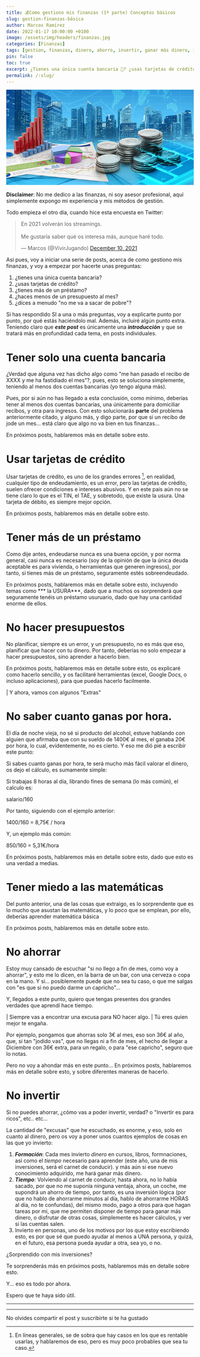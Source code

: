 ```yaml
---
title: 💰Como gestiono mis finanzas (1ª parte) Conceptos básicos
slug: gestion-finanzas-básica
author: Marcos Ramírez
date: 2022-01-17 10:00:00 +0100
image: /assets/img/headers/finanzas.jpg
categories: [Finanzas]
tags: [gestion, finanzas, dinero, ahorro, invertir, ganar más dinero, inversiones]
pin: false
toc: true
excerpt: ¿Tienes una única cuenta bancaria 🏦? ¿usas tarjetas de crédito 💳? ¿tienes más de un préstamo? ¿haces menos de un presupuesto al mes? ¿¿dices a menudo "no me va a sacar de pobre"?, si has respondido SÍ a simplemente una de estas preguntas, seguramente deberías leer este artículo, y empezar a seguirme.
permalink: /:slug/ 
---
```

![Post Header](/assets/img/headers/finanzas.jpg)

**Disclaimer**: No me dedico a las finanzas, ni soy asesor profesional, aquí simplemente expongo mi experiencia y mis métodos de gestión.


Todo empieza el otro día, cuando hice esta encuesta en Twitter:


<blockquote class="twitter-tweet"><p lang="es" dir="ltr">En 2021 volverán los streamings.<br><br>Me gustaría saber qué os interesa más, aunque haré todo.</p>&mdash; Marcos (@VivirJugando) <a href="https://twitter.com/VivirJugando/status/1469430963860082693?ref_src=twsrc%5Etfw">December 10, 2021</a></blockquote> <script async src="https://platform.twitter.com/widgets.js" charset="utf-8"></script>


Así pues, voy a iniciar una serie de posts, acerca de como gestiono mis finanzas, y voy a empezar por hacerte unas preguntas:


1. ¿tienes una única cuenta bancaria?
2. ¿usas tarjetas de crédito?
3. ¿tienes más de un préstamo?
4. ¿haces menos de un presupuesto al mes? 
5. ¿dices a menudo "no me va a sacar de pobre"?


Si has respondido SI a una o más preguntas, voy a explicarte punto por punto, por qué estás haciéndolo mal.
Además, incluiré algún punto extra.
Teniendo claro que ***este post*** es únicamente una ***introducción*** y que se tratará más en profundidad cada tema, en posts individuales.


# Tener solo una cuenta bancaria

¿Verdad que alguna vez has dicho algo como "me han pasado el recibo de XXXX y me ha fastidiado el mes"?, pues, esto se soluciona simplemente, teniendo al menos dos cuentas bancarias (yo tengo alguna más).


Pues, por si aún no has llegado a esta conclusión, como mínimo, deberías tener al menos dos cuentas bancarias, una únicamente para domiciliar recibos, y otra para ingresos.
Con esto solucionarás **parte** del problema anteriormente citado, y alguno más, y digo parte, por que si un recibo de jode un mes... está claro que algo no va bien en tus finanzas...


En próximos posts, hablaremos más en detalle sobre esto.

# Usar tarjetas de crédito


Usar tarjetas de crédito, es uno de los grandes errores [^1], en realidad, cualquier tipo de endeudamiento, es un error, pero las tarjetas de crédito, suelen ofrecer condiciones e intereses abusivos. Y en este pais aún no se tiene claro lo que es el TIN, el TAE, y sobretodo, que existe la usura.
Una tarjeta de débito, es siempre mejor opción.

En próximos posts, hablaremos más en detalle sobre esto.

# Tener más de un préstamo
Como dije antes, endeudarse nunca es una buena opción, y por norma general, casi nunca es necesario (soy de la opinión de que la única deuda aceptable es para vivienda, o herramientas que generen ingresos), por tanto, si tienes más de un préstamo, seguramente estés sobreendeudado.

En próximos posts, hablaremos más en detalle sobre esto, incluyendo temas como *** la USURA***, dado que a muchos os sorprenderá que seguramente tenéis un préstamo usuruario, dado que hay una cantidad enorme de ellos.

# No hacer presupuestos


No planificar, siempre es un error, y un presupuesto, no es más que eso, planificar que hacer con tu dinero.
Por tanto, deberías no solo empezar a hacer presupuestos, sino aprender a hacerlo bien.

En próximos posts, hablaremos más en detalle sobre esto, os explicaré como hacerlo sencillo, y os facilitaré herramientas (excel, Google Docs, o incluso aplicaciones), para que puedas hacerlo facilmente.

| Y ahora, vamos con algunos "Extras"


# No saber cuanto ganas por hora.


El día de noche vieja, no sé si producto del alcohol, estuve hablando con alguien que afirmaba que con su sueldo de 1400€ al mes, el ganaba 20€ por hora, lo cual, evidentemente, no es cierto.
Y eso me dió pié a escribir este punto:

Si sabes cuanto ganas por hora, te será mucho más fácil valorar el dinero, os dejo el cálculo, es sumamente simple:

Si trabajas 8 horas al día, librando fines de semana (lo más común), el calculo es:

salario/160 

Por tanto, siguiendo con el ejemplo anterior:

1400/160 = 8,75€ / hora


Y, un ejemplo más común:

850/160 = 5,31€/hora


En próximos posts, hablaremos más en detalle sobre esto, dado que esto es una verdad a medias.



# Tener miedo a las matemáticas

Del punto anterior, una de las cosas que extraigo, es lo sorprendente que es lo mucho que asustan las matemáticas, y lo poco que se emplean, por ello, deberías aprender matemática básica

En próximos posts, hablaremos más en detalle sobre esto.


# No ahorrar

Estoy muy cansado de escuchar "si no llego a fin de mes, como voy a ahorrar", y esto me lo dicen, en la barra de un bar, con una cerveza o copa en la mano.
Y si... posiblemente puede que no sea tu caso, o que me salgas con "es que si no puedo darme un capricho"...

Y, llegados a este punto, quiero que tengas presentes dos grandes verdades que aprendí hace tiempo.

| Siempre vas a encontrar una excusa para NO hacer algo.
| Tú eres quien mejor te engaña.


Por ejemplo, pongamos que ahorras solo 3€ al mes, eso son 36€ al año, que, si tan "jodido vas", que no llegas ni a fin de mes, el hecho de llegar a Diciembre con 36€ extra, para un regalo, o para "ese capricho", seguro que lo notas.

Pero no voy a ahondar más en este punto... En próximos posts, hablaremos más en detalle sobre esto, y sobre diferentes maneras de hacerlo.

# No invertir

Si no puedes ahorrar, ¿cómo vas a poder invertir, verdad? o "Invertir es para ricos", etc.. etc...

La cantidad de "excusas" que he escuchado, es enorme, y eso, solo en cuanto al dinero, pero os voy a poner unos cuantos ejemplos de cosas en las que yo invierto:

1. ***Formación***: Cada mes invierto _dinero_ en cursos, libros, formnaciones, así como el _tiempo_ necesario para aprender (este año, una de mis inversiones, será el carnet de conducir). y más aún si ese nuevo conocimiento adquirido, me hará ganar más dinero.
2. ***Tiempo***: Volviendo al carnet de conducir, hasta ahora, no lo había sacado, por que no me suponía ninguna ventaja, ahora, un coche, me supondrá un ahorro de tiempo, por tanto, es una inversión lógica (por que no hablo de ahorrarme minutos al día, hablo de ahorrarme HORAS al día, no te confundas), del mismo modo, pago a otros para que hagan tareas por mi, que me permiten disponer de tiempo para ganar más dinero, o disfrutar de otras cosas, simplemente es hacer cálculos, y ver si las cuentas salen.
3. Invierto en personas, uno de los motivos por los que estoy escribiendo esto, es por que sé que puedo ayudar al menos a UNA persona, y quizá, en el futuro, esa persona pueda ayudar a otra, sea yo, o no.

¿Sorprendido con mis inversiones?


Te sorprenderás más en próximos posts, hablaremos más en detalle sobre esto.

Y... eso es todo por ahora.

Espero que te haya sido útil.

---
[^1]: En líneas generales, se de sobra que hay casos en los que es rentable usarlas, y hablaremos de eso, pero es muy poco probables que sea tu caso.

***
No olvides compartir el post y suscribirte si te ha gustado